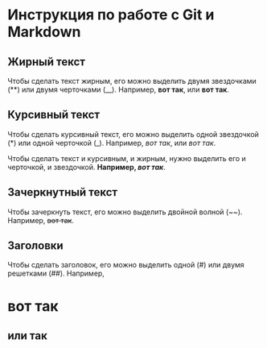 # Инструкция по работе с Git и Markdown

## Жирный текст

Чтобы сделать текст жирным, его можно выделить двумя звездочками (**) или двумя черточками (__). Например, **вот так**, или __вот так__.

## Курсивный текст

Чтобы сделать курсивный текст, его можно выделить одной звездочкой (*) или одной черточкой (_). Например, *вот так*, или _вот так_. 

Чтобы сделать текст и курсивным, и жирным, нужно выделить его и черточкой, и звездочкой. **Например, _вот так_**.

## Зачеркнутный текст

Чтобы зачеркнуть текст, его можно выделить двойной волной (~~). Например, ~~вот так~~.

## Заголовки

Чтобы сделать заголовок, его можно выделить одной (#) или двумя решетками (##). Например, 
# вот так 
## или так


